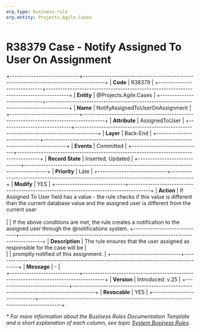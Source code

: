 ```yaml
---
erp.type: business-rule
erp.entity: Projects.Agile.Cases
---
```


# R38379 Case - Notify Assigned To User On Assignment
+-----------------------------+---------------------------------------------------------------------------------------+
| **Code**                    | R38379                                                                                |
+-----------------------------+---------------------------------------------------------------------------------------+
| **Entity**                  | @Projects.Agile.Cases                                                                 |
+-----------------------------+---------------------------------------------------------------------------------------+
| **Name**                    | NotifyAssignedToUserOnAssignment                                                      |
+-----------------------------+---------------------------------------------------------------------------------------+
| **Attribute**               | AssignedToUser                                                                        |
+-----------------------------+---------------------------------------------------------------------------------------+
| **Layer**                   | Back-End                                                                              |
+-----------------------------+---------------------------------------------------------------------------------------+
| **Events**                  | Committed                                                                             |
+-----------------------------+---------------------------------------------------------------------------------------+
| **Record State**            | Inserted, Updated                                                                     |
+-----------------------------+---------------------------------------------------------------------------------------+
| **Priority**                | Late                                                                                  |
+-----------------------------+---------------------------------------------------------------------------------------+
| **Modify**                  | YES                                                                                   |
+-----------------------------+---------------------------------------------------------------------------------------+
| **Action**                  | If Assigned To User field has a value - the rule checks if this value is different than the current database value and the assigned user is different from the current user <br>      
|                             | If the above conditions are met, the rule creates a notification to the assigned user through the @notifications system. 
+-----------------------------+---------------------------------------------------------------------------------------+
| **Description**             | The rule ensures that the user assigned as responsible for the case will be           |     
|                             | promptly notified of this assignment.                                                 |
+-----------------------------+---------------------------------------------------------------------------------------+
| **Message**                 | \-                                                                                    |                         
+-----------------------------+---------------------------------------------------------------------------------------+
| **Version**                 | Introduced: v.25                                                                      |
+-----------------------------+---------------------------------------------------------------------------------------+
| **Revocable**               | YES                                                                                   |
+-----------------------------+---------------------------------------------------------------------------------------+

*\* For more information about the Business Rules Documentation Template and a short explanation of each column, see
topic [System Business Rules](../templates/template-description-system-business-rules.md).*
